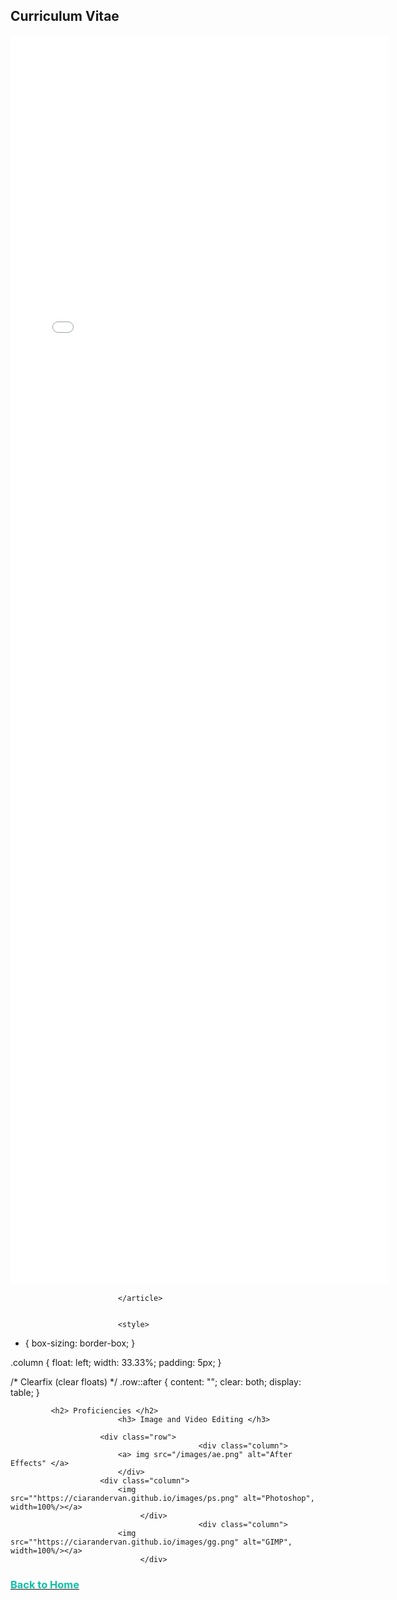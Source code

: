 
<html>
	<h2>Curriculum Vitae</h2>
						<div class="row">
							<article class="col-6 col-12-xsmall work-item">
								<embed src="files/Ciarán Dervan CV.pdf" type="application/pdf" width="120%" height="2000px" scrollbar=1/>
								
							</article>
             
	
							<style>
* {
  box-sizing: border-box;
}

.column {
  float: left;
  width: 33.33%;
  padding: 5px;
}

/* Clearfix (clear floats) */
.row::after {
  content: "";
  clear: both;
  display: table;
}
</style>
</head>
<body>

			 <h2> Proficiencies </h2>
							<h3> Image and Video Editing </h3>
						
						<div class="row">
                                              <div class="column">
							<a> img src="/images/ae.png" alt="After Effects" </a>
							</div>
					    <div class="column">
							<img src=""https://ciarandervan.github.io/images/ps.png" alt="Photoshop", width=100%/></a>
						         </div>	
                                              <div class="column">
							<img src=""https://ciarandervan.github.io/images/gg.png" alt="GIMP", width=100%/></a>
						         </div>
						
					
						
		
 <body>
									<a href="https://ciarandervan.github.io"><h3 style="color:rgb(13, 192, 168)">Back to Home</h3></a>
								 </body>


